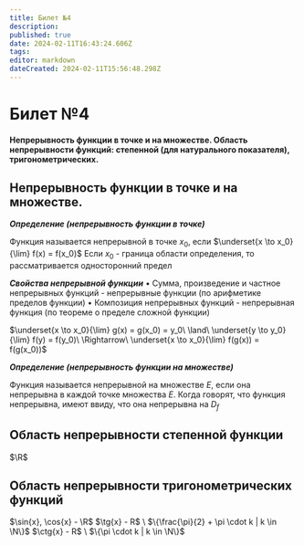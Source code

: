 ```yaml
---
title: Билет №4
description: 
published: true
date: 2024-02-11T16:43:24.606Z
tags: 
editor: markdown
dateCreated: 2024-02-11T15:56:48.298Z
---
```


# Билет №4
#### Непрерывность функции в точке и на множестве. Область непрерывности функций: степенной (для натурального показателя), тригонометрических.

## Непрерывность функции в точке и на множестве.

***Определение (непрерывность функции в точке)***

Функция называется непрерывной в точке $x_0$, если $\underset{x \to x_0}{\lim} f(x) = f(x_0)$
Если $x_0$ - граница области определения, то рассматривается односторонний предел

***Свойства непрерывной функции***
$\bullet$ Сумма, произведение и частное непрерывных функций - непрерывные функции (по арифметике пределов функции)
$\bullet$ Композиция непрерывных функций - непрерывная функция (по теореме о пределе сложной функции)

$\underset{x \to x_0}{\lim} g(x) = g(x_0) = y_0\ \land\ \underset{y \to y_0}{\lim} f(y) = f(y_0)\ \Rightarrow\ \underset{x \to x_0}{\lim} f(g(x)) = f(g(x_0))$

***Определение (непрерывность функции на множестве)***

Функция называется непрерывной на множестве $E$, если она непрерывна в каждой точке множества $E$. Когда говорят, что функция непрерывна, имеют ввиду, что она непрерывна на $D_f$

## Область непрерывности степенной функции
$\R$

## Область непрерывности тригонометрических функций

$\sin{x}, \cos{x} - \R$
$\tg{x} - R$ \ $\{\frac{\pi}{2} + \pi \cdot k | k \in \N\}$
$\ctg{x} - R$ \ $\{\pi \cdot k | k \in \N\}$